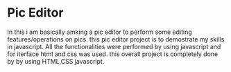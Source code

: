 # Pic Editor

In this i am basically amking a pic editor to perform some editing features/operations on pics. this pic editor project is to demostrate my skills in javascript. All the functionalities were performed by using javascript and for iterface html and css was used. this overall project is completely done by by using HTML,CSS javascript. 
